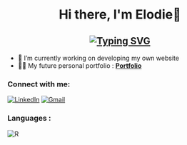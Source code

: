 <h1 align="center"> Hi there, I'm Elodie👋 </h1>
<h2 align="center"><a href="https://git.io/typing-svg"><img src="https://readme-typing-svg.demolab.com?font=Source+Code+Pro&weight=200&pause=1000&color=FC7E8C&random=false&width=435&lines=Bioinformatics+engineer+%3A)" alt="Typing SVG" /></a></a> </h2>

- 🔭 I’m currently working on developing my own website
- 👨‍💻 My future personal portfolio : **<a href="****" target="_blank">Portfolio</a>**



<h3 align="left">Connect with me:</h3>
<div align="left">
  <a href="https://www.linkedin.com/in/elodie-babina/"><img alt="LinkedIn" src="https://img.shields.io/badge/linkedin-%230077B5.svg?style=for-the-badge&logo=linkedin&logoColor=white"/></a>
  <a href="mailto:elodiebabina@gmail.com"><img alt="Gmail" src="https://img.shields.io/badge/Gmail-D14836?style=for-the-badge&logo=gmail&logoColor=white"/></a>
</div>

<h3 align="left">Languages :</h3>
<div align="left">
  <img alt="R" src="https://img.shields.io/badge/R-276DC3?style=for-the-badge&logo=r&logoColor=white"/>
</div>


